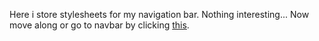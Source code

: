 Here i store stylesheets for my navigation bar. Nothing interesting... Now move along or go to navbar by clicking [this](https://scenoxmans.github.io/learning-markup/).
